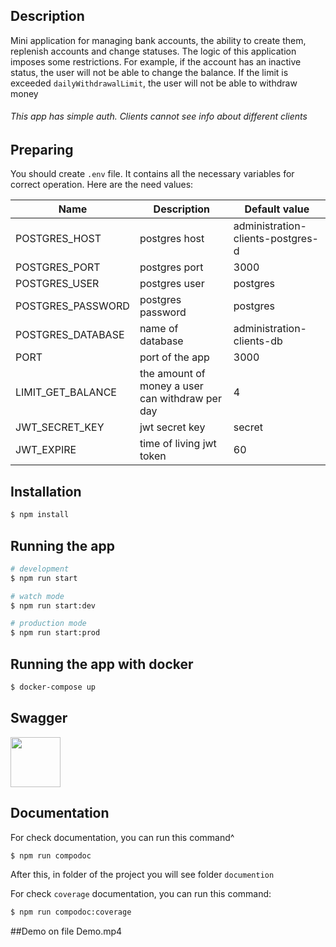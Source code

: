 ## Description

Mini application for managing bank accounts, the ability to create them, replenish accounts and change statuses. The
logic of this application imposes some restrictions. For example, if the account has an inactive status, the user will
not be able to change the balance. If the limit is exceeded `dailyWithdrawalLimit`, the user will not be able to
withdraw money

###### This app has simple auth. Clients cannot see info about different clients

## Preparing

You should create `.env` file. It contains all the necessary variables for correct operation. Here are the need values:

| Name              | Description                               | Default value                   |
|-------------------|-------------------------------------------|---------------------------------|
| POSTGRES_HOST     | postgres host                             |administration-clients-postgres-d|
| POSTGRES_PORT     | postgres port                             | 3000                            |
| POSTGRES_USER     | postgres user                             | postgres                        |
| POSTGRES_PASSWORD | postgres password                         | postgres                        |
| POSTGRES_DATABASE | name of database                          | administration-clients-db       |
| PORT              | port of the app                           | 3000                            |
| LIMIT_GET_BALANCE | the amount of money a user can withdraw per day | 4                         |
| JWT_SECRET_KEY    | jwt secret key                            | secret                          |
| JWT_EXPIRE        | time of living jwt token                  | 60                              |

## Installation

```bash
$ npm install
```

## Running the app

```bash
# development
$ npm run start

# watch mode
$ npm run start:dev

# production mode
$ npm run start:prod
```

## Running the app with docker

```bash
$ docker-compose up
```

## Swagger

<a href="http://localhost:3000/api">
  <img src="https://seeklogo.com/images/S/swagger-logo-A49F73BAF4-seeklogo.com.png" height="80">
</a>

## Documentation

For check documentation, you can run this command^ 
```bash
$ npm run compodoc
```
After this, in folder of the project you will see folder `documention`

For check `coverage` documentation, you can run this command:
```bash
$ npm run compodoc:coverage
```

##Demo on file Demo.mp4
